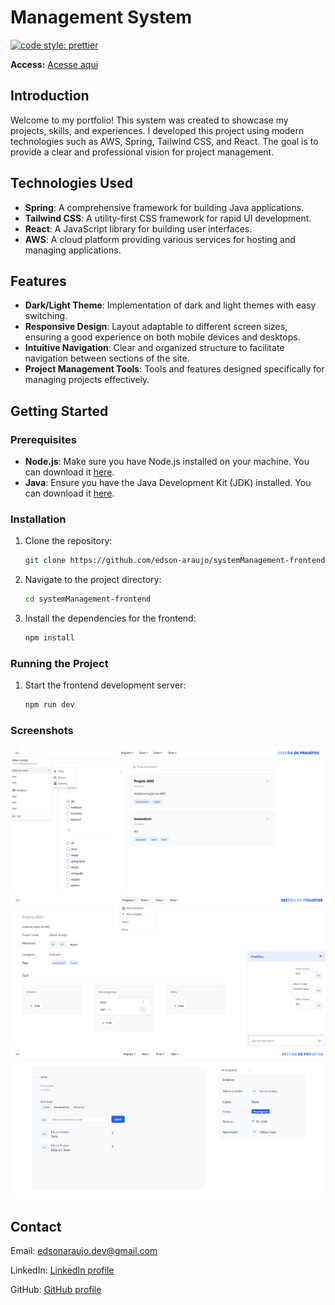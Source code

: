 # Management System

[![code style: prettier](https://img.shields.io/badge/code_style-prettier-ff69b4.svg?style=flat-square)](https://github.com/prettier/prettier)

**Access:** [Acesse aqui](http://systemmanagementedson.s3-website.us-east-2.amazonaws.com/)

## Introduction

Welcome to my portfolio! This system was created to showcase my projects, skills, and experiences. I developed this project using modern technologies such as AWS, Spring, Tailwind CSS, and React. The goal is to provide a clear and professional vision for project management.

## Technologies Used

- **Spring**: A comprehensive framework for building Java applications.
- **Tailwind CSS**: A utility-first CSS framework for rapid UI development.
- **React**: A JavaScript library for building user interfaces.
- **AWS**: A cloud platform providing various services for hosting and managing applications.

## Features

- **Dark/Light Theme**: Implementation of dark and light themes with easy switching.
- **Responsive Design**: Layout adaptable to different screen sizes, ensuring a good experience on both mobile devices and desktops.
- **Intuitive Navigation**: Clear and organized structure to facilitate navigation between sections of the site.
- **Project Management Tools**: Tools and features designed specifically for managing projects effectively.

## Getting Started

### Prerequisites

- **Node.js**: Make sure you have Node.js installed on your machine. You can download it [here](https://nodejs.org/).
- **Java**: Ensure you have the Java Development Kit (JDK) installed. You can download it [here](https://www.oracle.com/java/technologies/javase-jdk11-downloads.html).

### Installation

1. Clone the repository:
    ```bash
    git clone https://github.com/edson-araujo/systemManagement-frontend
    ```

2. Navigate to the project directory:
    ```bash
    cd systemManagement-frontend
    ```

3. Install the dependencies for the frontend:
    ```bash
    npm install
    ```

### Running the Project
1. Start the frontend development server:
    ```bash
    npm run dev
    ```

### Screenshots
![Projects](./Screenshots-1.png)
![Details](./Screenshots-2.png)
![Issues](./Screenshots-3.png)

## Contact
Email: edsonaraujo.dev@gmail.com

LinkedIn: [LinkedIn profile](https://www.linkedin.com/in/edson-alves-araujo/)

GitHub: [GitHub profile](https://github.com/edson-araujo)
